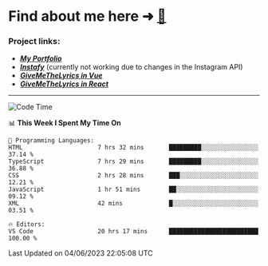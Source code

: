 # Find about me here ➜ [🧑](https://pauabella.dev)

### Project links:
- ***[My Portfolio](https://pauabella.dev)***
- ***[Instafy](https://instafy.me)*** (currently not working due to changes in the Instagram API)
- ***[GiveMeTheLyrics in Vue](https://lyrics.pauabella.dev)***
- ***[GiveMeTheLyrics in React](https://pauabella.dev/GiveMeTheLyrics)***

---
<!--START_SECTION:waka-->
![Code Time](http://img.shields.io/badge/Code%20Time-2%2C193%20hrs%2041%20mins-blue)

📊 **This Week I Spent My Time On** 

```text
💬 Programming Languages: 
HTML                     7 hrs 32 mins       █████████░░░░░░░░░░░░░░░░   37.14 % 
TypeScript               7 hrs 29 mins       █████████░░░░░░░░░░░░░░░░   36.88 % 
CSS                      2 hrs 28 mins       ███░░░░░░░░░░░░░░░░░░░░░░   12.21 % 
JavaScript               1 hr 51 mins        ██░░░░░░░░░░░░░░░░░░░░░░░   09.12 % 
XML                      42 mins             █░░░░░░░░░░░░░░░░░░░░░░░░   03.51 % 

🔥 Editors: 
VS Code                  20 hrs 17 mins      █████████████████████████   100.00 % 
```


 Last Updated on 04/06/2023 22:05:08 UTC
<!--END_SECTION:waka-->
